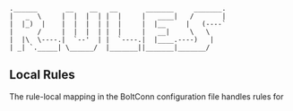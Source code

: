 ```text
.______       __    __   __       _______     _______.
|   _  \     |  |  |  | |  |     |   ____|   /       |
|  |_)  |    |  |  |  | |  |     |  |__     |   (----`
|      /     |  |  |  | |  |     |   __|     \   \    
|  |\  \----.|  `--'  | |  `----.|  |____.----)   |   
| _| `._____| \______/  |_______||_______|_______/
```

Local Rules
------------

The rule-local mapping in the BoltConn configuration file handles rules for 
